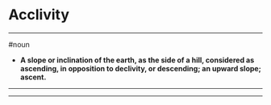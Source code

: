 # Acclivity
---
#noun
- **A slope or inclination of the earth, as the side of a hill, considered as ascending, in opposition to declivity, or descending; an upward slope; ascent.**
---
---
